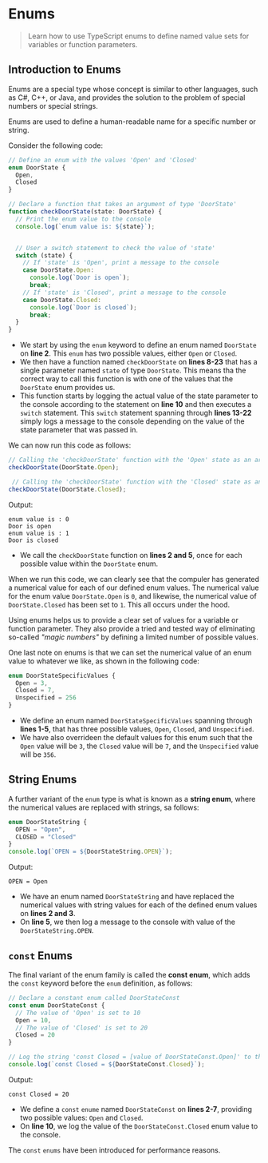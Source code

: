 # Enums

> Learn how to use TypeScript enums to define named value sets for variables or function parameters.

## Introduction to Enums

Enums are a special type whose concept is similar to other languages, such as C#, C++, or Java, and provides the solution to the problem of special numbers or special strings.

Enums are used to define a human-readable name for a specific number or string.

Consider the following code:

```ts
// Define an enum with the values 'Open' and 'Closed'
enum DoorState {
  Open,
  Closed
}

// Declare a function that takes an argument of type 'DoorState'
function checkDoorState(state: DoorState) {
  // Print the enum value to the console
  console.log(`enum value is: ${state}`);


  // User a switch statement to check the value of 'state'
  switch (state) {
    // If 'state' is 'Open', print a message to the console
    case DoorState.Open:
      console.log(`Door is open`);
      break;
    // If 'state' is 'Closed', print a message to the console
    case DoorState.Closed:
      console.log(`Door is closed`);
      break;
  }
}
```

- We start by using the `enum` keyword to define an enum named `DoorState` on **line 2**. This `enum` has two possible values, either `Open` or `Closed`.
- We then have a function named `checkDoorState` on **lines 8-23** that has a single parameter named `state` of type `DoorState`. This means tha the correct way to call this function is with one of the values that the `DoorState` enum provides us.
- This function starts by logging the actual value of the state parameter to the console according to the statement on **line 10** and then executes a `switch` statement. This `switch` statement spanning through **lines 13-22** simply logs a message to the console depending on the value of the state parameter that was passed in.

We can now run this code as follows:

```ts
// Calling the 'checkDoorState' function with the 'Open' state as an argument
checkDoorState(DoorState.Open);

 // Calling the 'checkDoorState' function with the 'Closed' state as an argument
checkDoorState(DoorState.Closed);
```

Output:

```
enum value is : 0
Door is open
enum value is : 1
Door is closed
```

- We call the `checkDoorState` function on **lines 2 and 5**, once for each possible value within the `DoorState` enum.

When we run this code, we can clearly see that the compuler has generated a numerical value for each of our defined enum values. The numerical value for the enum value `DoorState.Open` is `0`, and likewise, the numerical value of `DoorState.Closed` has been set to `1`. This all occurs under the hood.

Using enums helps us to provide a clear set of values for a variable or function parameter. They also provide a tried and tested way of eliminating so-called *"magic numbers"* by defining a limited number of possible values.

One last note on enums is that we can set the numerical value of an enum value to whatever we like, as shown in the following code:

```ts
enum DoorStateSpecificValues {
  Open = 3,
  Closed = 7,
  Unspecified = 256
}
```

- We define an enum named `DoorStateSpecificValues` spanning through **lines 1-5**, that has three possible values, `Open`, `Closed`, and `Unspecified`.
- We have also overrideen the default values for this enum such that the `Open` value will be `3`, the `Closed` value will be `7`, and the `Unspecified` value will be `356`.

## String Enums

A further variant of the `enum` type is what is known as a **string enum**, where the numerical values are replaced with strings, sa follows:

```ts
enum DoorStateString {
  OPEN = "Open",
  CLOSED = "Closed"
}
console.log(`OPEN = ${DoorStateString.OPEN}`);
```

Output:

```
OPEN = Open
```

- We have an enum named `DoorStateString` and have replaced the numerical values with string values for each of the defined enum values on **lines 2 and 3**.
- On **line 5**, we then log a message to the console with value of the `DoorStateString.OPEN`.

## `const` Enums

The final variant of the enum family is called the **const enum**, which adds the `const` keyword before the `enum` definition, as follows:

```ts
// Declare a constant enum called DoorStateConst
const enum DoorStateConst {
  // The value of 'Open' is set to 10
  Open = 10,
  // The value of 'Closed' is set to 20
  Closed = 20
}

// Log the string 'const Closed = [value of DoorStateConst.Open]' to the console
console.log(`const Closed = ${DoorStateConst.Closed}`);
```

Output:

```
const Closed = 20
```

- We define a `const` `enume` named `DoorStateConst` on **lines 2-7**, providing two possible values: `Open` and `Closed`.
- On **line 10**, we log the value of the `DoorStateConst.Closed` enum value to the console.

The `const` `enums` have been introduced for performance reasons.